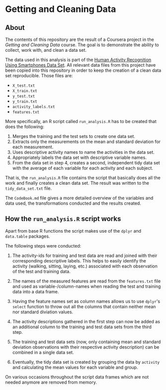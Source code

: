 Getting and Cleaning Data
=========================

About
-----

The contents of this repository are the result of a Coursera project in the _Getting and Cleaning Data_ course. The goal is to demonstrate the ability to collect, work with, and clean a data set.

The data used in this analysis is part of the [Human Activity Recognition Using Smartphones Data Set](http://archive.ics.uci.edu/ml/datasets/Human+Activity+Recognition+Using+Smartphones). All relevant data files from this project have been copied into this repository in order to keep the creation of a clean data set reproducible. Those files are:
* `X_test.txt`
* `X_train.txt`
* `y_test.txt`
* `y_train.txt`
* `activity_labels.txt`
* `features.txt`

More specifically, an R script called `run_analysis.R` has to be created that does the following:
1. Merges the training and the test sets to create one data set.
2. Extracts only the measurements on the mean and standard deviation for each measurement. 
3. Uses descriptive activity names to name the activities in the data set.
4. Appropriately labels the data set with descriptive variable names. 
5. From the data set in step 4, creates a second, independent tidy data set with the average of each variable for each activity and each subject.

That is, the `run_analysis.R` file contains the script that basically does all the work and finally creates a clean data set. The result was written to the `tidy_data_set.txt` file.

The `CodeBook.md` file gives a more detailed overview of the variables and data used, the transformations conducted and the results created.

How the `run_analysis.R` script works
-------------------------------------

Apart from base R functions the script makes use of the `dplyr` and `data.table` packages.

The following steps were conducted:

1. The activity-ids for training and test data are read and joined with their corresponding descriptive labels. This helps to easily identify the activity (walking, sitting, laying, etc.) associated with each observation of the test and training data.

2. The names of the measured features are read from the `features.txt` file and used as variable-/column-names when reading the test and training data into a data frame.

3. Having the feature names set as column names allows us to use `dplyr`'s `select` function to throw out all the columns that contain neither mean nor standard diviation values.

4. The activity descriptions gathered in the first step can now be added as an additional column to the training and test data sets from the third step.

5. The training and test data sets (now, only containing mean and standard deviation observations with their respective activity description) can be combined in a single data set.

6. Eventually, the tidy data set is created by grouping the data by `activity` and calculating the mean values for each variable and group.

On various occasions throughout the script data frames which are not needed anymore are removed from memory.